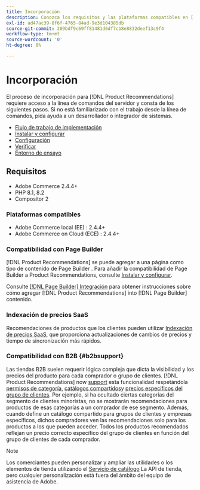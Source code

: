 ```yaml
---
title: Incorporación
description: Conozca los requisitos y las plataformas compatibles en [!DNL Product Recommendations].
exl-id: ad47ac39-8f6f-4765-84ad-9e3d104385db
source-git-commit: 209bdf9c69ff81481d6df7cb8e8832deef13c9f4
workflow-type: tm+mt
source-wordcount: '0'
ht-degree: 0%

---
```


# Incorporación

El proceso de incorporación para [!DNL Product Recommendations] requiere acceso a la línea de comandos del servidor y consta de los siguientes pasos. Si no está familiarizado con el trabajo desde la línea de comandos, pida ayuda a un desarrollador o integrador de sistemas.

- [Flujo de trabajo de implementación](implementation-workflow.md)
- [Instalar y configurar](install-configure.md)
- [Configuración](settings.md)
- [Verificar](verify.md)
- [Entorno de ensayo](staging-environment.md)

## Requisitos

- Adobe Commerce 2.4.4+
- PHP 8.1, 8.2
- Compositor 2

### Plataformas compatibles

- Adobe Commerce local (EE) : 2.4.4+
- Adobe Commerce on Cloud (ECE) : 2.4.4+

### Compatibilidad con Page Builder

[!DNL Product Recommendations] se puede agregar a una página como tipo de contenido de Page Builder . Para añadir la compatibilidad de Page Builder a Product Recommendations, consulte [Instalar y configurar](install-configure.md).

Consulte [[!DNL Page Builder] Integración](page-builder.md) para obtener instrucciones sobre cómo agregar [!DNL Product Recommendations] into [!DNL Page Builder] contenido.

### Indexación de precios SaaS

Recomendaciones de productos que los clientes pueden utilizar [Indexación de precios SaaS](../price-index/index.md), que proporciona actualizaciones de cambios de precios y tiempo de sincronización más rápidos.

### Compatibilidad con B2B {#b2bsupport}

Las tiendas B2B suelen requerir lógica compleja que dicta la visibilidad y los precios del producto para cada comprador o grupo de clientes. [!DNL Product Recommendations] now [support](release-notes.md) esta funcionalidad respetándola [permisos de categoría](https://experienceleague.adobe.com/docs/commerce-admin/catalog/categories/category-permissions.html), [catálogos compartidos](https://experienceleague.adobe.com/docs/commerce-admin/b2b/shared-catalogs/catalog-shared.html)y [precios específicos del grupo de clientes](https://experienceleague.adobe.com/docs/commerce-admin/catalog/products/pricing/pricing-advanced.html). Por ejemplo, si ha ocultado ciertas categorías del segmento de clientes minoristas, no se mostrarán recomendaciones para productos de esas categorías a un comprador de ese segmento. Además, cuando define un catálogo compartido para grupos de clientes y empresas específicos, dichos compradores ven las recomendaciones solo para los productos a los que pueden acceder. Todos los productos recomendados reflejan un precio correcto específico del grupo de clientes en función del grupo de clientes de cada comprador.

>[!NOTE]
>
>Los comerciantes pueden personalizar y ampliar las utilidades o los elementos de tienda utilizando el [Servicio de catálogo](../catalog-service/overview.md) La API de tienda, pero cualquier personalización está fuera del ámbito del equipo de asistencia de Adobe.
